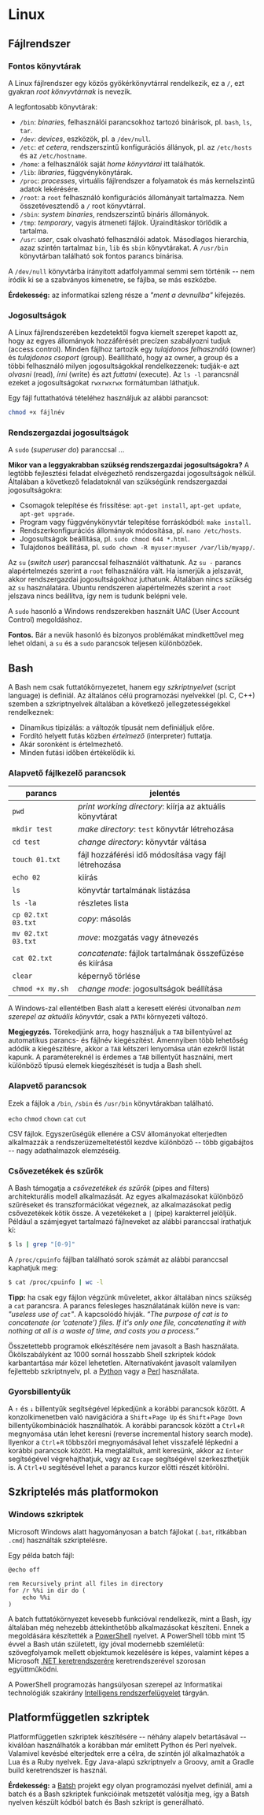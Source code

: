 # Linux

## Fájlrendszer

### Fontos könyvtárak

A Linux fájlrendszer egy közös gyökérkönyvtárral rendelkezik, ez a `/`, ezt gyakran _root könvyvtárnak_ is nevezik.

A legfontosabb könyvtárak:

* `/bin`: _binaries_, felhasználói parancsokhoz tartozó binárisok, pl. `bash`, `ls`, `tar`.
* `/dev`: _devices_, eszközök, pl. a `/dev/null`.
* `/etc`:  _et cetera_, rendszerszintű konfigurációs állányok, pl. az `/etc/hosts` és az `/etc/hostname`.
* `/home`: a felhasználók saját _home könyvtárai_ itt találhatók.
* `/lib`: _libraries_, függvénykönytárak.
* `/proc`: _processes_, virtuális fájlrendszer a folyamatok és más kernelszintű adatok lekérésére.
* `/root`: a `root` felhasználó konfigurációs állományait tartalmazza. Nem összetévesztendő a `/` root könyvtárral.
* `/sbin`: _system binaries_, rendszerszintű bináris állományok.
* `/tmp`: _temporary_, vagyis átmeneti fájlok. Újraindításkor törlődik a tartalma.
* `/usr`: _user_, csak olvasható felhasználói adatok. Másodlagos hierarchia, azaz szintén tartalmaz `bin`, `lib` és `sbin` könyvtárakat. A `/usr/bin` könyvtárban található sok fontos parancs binárisa.

A `/dev/null` könyvtárba irányított adatfolyammal semmi sem történik -- nem íródik ki se a szabványos kimenetre, se fájlba, se más eszközbe.

**Érdekesség:** az informatikai szleng része a _"ment a devnullba"_ kifejezés.

### Jogosultságok

A Linux fájlrendszerében kezdetektől fogva kiemelt szerepet kapott az, hogy az egyes állományok hozzáférését precízen szabályozni tudjuk \(access control\). Minden fájlhoz tartozik egy _tulajdonos felhasználó_ \(owner\) és _tulajdonos csoport_ \(group\). Beállítható, hogy az owner, a group és a többi felhasználó milyen jogosultságokkal rendelkezzenek: tudják-e azt _olvasni_ \(read\), _írni_ \(write\) és azt _futtatni_ \(execute\). Az `ls -l` parancsnál ezeket a jogosultságokat `rwxrwxrwx` formátumban láthatjuk.

Egy fájl futtathatóvá tételéhez használjuk az alábbi parancsot:

```bash
chmod +x fájlnév
```

### Rendszergazdai jogosultságok

A `sudo` \(_superuser do_\) paranccsal ...

**Mikor van a leggyakrabban szükség rendszergazdai jogosultságokra?** A legtöbb fejlesztési feladat elvégezhető rendszergazdai jogosultságok nélkül. Általában a következő feladatoknál van szükségünk rendszergazdai jogosultságokra:

* Csomagok telepítése és frissítése: `apt-get install`, `apt-get update`, `apt-get upgrade`.
* Program vagy függvénykönyvtár telepítése forráskódból: `make install`.
* Rendszerkonfigurációs állományok módosítása, pl. `nano /etc/hosts`.
* Jogosultságok beállítása, pl. `sudo chmod 644 *.html`.
* Tulajdonos beállítása, pl. `sudo chown -R myuser:myuser /var/lib/myapp/`.

Az `su` \(_switch user_\) paranccsal felhasználót válthatunk. Az `su -` parancs alapértelmezés szerint a `root` felhasználóra vált. Ha ismerjük a jelszavát, akkor rendszergazdai jogosultságokhoz juthatunk. Általában nincs szükség az `su` használatára. Ubuntu rendszeren alapértelmezés szerint a `root` jelszava nincs beállítva, így nem is tudunk belépni vele.

A `sudo` hasonló a Windows rendszerekben használt UAC \(User Account Control\) megoldáshoz.

**Fontos.** Bár a nevük hasonló és bizonyos problémákat mindkettővel meg lehet oldani, a `su` és a `sudo` parancsok teljesen különbözőek.

## Bash

A Bash nem csak futtatókörnyezetet, hanem egy _szkriptnyelvet_ \(script language\) is definiál. Az általános célú programozási nyelvekkel \(pl. C, C++\) szemben a szkriptnyelvek általában a következő jellegzetességekkel rendelkeznek:

* Dinamikus tipizálás: a változók típusát nem definiáljuk előre.
* Fordító helyett futás közben _értelmező_ \(interpreter\) futtatja.
* Akár soronként is értelmezhető.
* Minden futási időben értékelődik ki.

### Alapvető fájlkezelő parancsok

| parancs | jelentés |
| --- | --- |
| `pwd` | _print working directory_: kiírja az aktuális könyvtárat |
| `mkdir test` | _make directory_: `test` könyvtár létrehozása |
| `cd test` | _change directory_: könyvtár váltása |
| `touch 01.txt` | fájl hozzáférési idő módosítása vagy fájl létrehozása |
| `echo 02` | kiírás |
| `ls` | könyvtár tartalmának listázása |
| `ls -la` | részletes lista |
| `cp 02.txt 03.txt` | _copy_: másolás |
| `mv 02.txt 03.txt` | _move_: mozgatás vagy átnevezés |
| `cat 02.txt` | _concatenate_: fájlok tartalmának összefűzése és kiírása |
| `clear` | képernyő törlése |
| `chmod +x my.sh` | _change mode_: jogosultságok beállítása |

A Windows-zal ellentétben Bash alatt a keresett elérési útvonalban _nem szerepel az aktuális könyvtár_, csak a `PATH` környezeti változó.

**Megjegyzés.** Törekedjünk arra, hogy használjuk a `TAB` billentyűvel az automatikus
parancs- és fájlnév kiegészítést. Amennyiben több lehetőség
adódik a kiegészítésre, akkor a `TAB` kétszeri lenyomása után ezekről listát kapunk. A paramétereknél is érdemes a `TAB` billentyűt használni, mert különböző típusú
elemek kiegészítését is tudja a Bash shell.

### Alapvető parancsok

Ezek a fájlok a `/bin`, `/sbin` és `/usr/bin` könyvtárakban található.

`echo` `chmod` `chown` `cat` `cut`

CSV fájlok. Egyszerűségük ellenére a CSV állományokat elterjedten alkalmazzák a rendszerüzemeltetéstől kezdve különböző -- több gigabájtos -- nagy adathalmazok elemzéséig.

### Csővezetékek és szűrők

A Bash támogatja a _csővezetékek és szűrők_ \(pipes and filters\) architekturális modell alkalmazását. Az egyes alkalmazásokat különböző szűréseket és transzformációkat végeznek, az alkalmazásokat pedig csővezetékek kötik össze. A vezetékeket a `|` \(pipe\) karakterrel jelöljük. Például a számjegyet tartalmazó fájlneveket az alábbi paranccsal írathatjuk ki:

```bash
$ ls | grep "[0-9]"
```

A `/proc/cpuinfo` fájlban található sorok számát az alábbi paranccsal kaphatjuk meg:

```bash
$ cat /proc/cpuinfo | wc -l
```

**Tipp:** ha csak egy fájlon végzünk műveletet, akkor általában nincs szükség a `cat` parancsra. A parancs felesleges használatának külön neve is van: _"useless use of _`cat`_"_. A kapcsolódó hívják. _“The purpose of cat is to concatenate \(or ‘catenate’\) files. If it's only one file, concatenating it with nothing at all is a waste of time, and costs you a process.”_

Összetettebb programok elkészítésére nem javasolt a Bash használata. Ökölszabályként az 1000 sornál hosszabb Shell szkriptek kódok karbantartása már közel lehetetlen. Alternatívaként javasolt valamilyen fejlettebb szkriptnyelv, pl. a [Python](https://www.python.org/) vagy a [Perl](https://www.perl.org/) használata.

### Gyorsbillentyűk

A `↑` és `↓` billentyűk segítségével lépkedjünk a korábbi parancsok között. A konzolkimenetben való navigációra a `Shift`+`Page Up` és `Shift`+`Page Down` billentyűkombinációk használhatók. A korábbi parancsok között a `Ctrl`+`R` megnyomása után lehet keresni \(reverse incremental history search mode\). Ilyenkor a `Ctrl`+`R` többszöri megnyomásával lehet visszafelé lépkedni a korábbi parancsok között. Ha megtaláltuk, amit keresünk, akkor az `Enter` segítségével végrehajthatjuk, vagy az `Escape` segítségével szerkeszthetjük is. A `Ctrl`+`U` segítésével lehet a parancs kurzor előtti részét kitörölni.

## Szkriptelés más platformokon

### Windows szkriptek

Microsoft Windows alatt hagyományosan a batch fájlokat \(`.bat`, ritkábban `.cmd`\) használták szkriptelésre.

Egy példa batch fájl:

```batch
@echo off

rem Recursively print all files in directory
for /r %%i in dir do (
    echo %%i
)
```

A batch futtatókörnyezet kevesebb funkcióval rendelkezik, mint a Bash, így általában még nehezebb áttekinthetőbb alkalmazásokat készíteni. Ennek a megoldására készítették a [PowerShell](https://en.wikipedia.org/wiki/Windows_PowerShell) nyelvet. A PowerShell több mint 15 évvel a Bash után született, így jóval modernebb szemléletű: szövegfolyamok mellett objektumok kezelésére is képes, valamint képes a Microsoft [.NET keretrendszerére](http://www.microsoft.com/net) keretrendszerével szorosan együttműködni.

A PowerShell programozás hangsúlyosan szerepel az Informatikai technológiák szakirány [Intelligens rendszerfelügyelet](https://inf.mit.bme.hu/edu/courses/irf/materials) tárgyán.

## Platformfüggetlen szkriptek

Platformfüggetlen szkriptek készítésére -- néhány alapelv betartásával -- kiválóan használhatók a korábban már említett Python és Perl nyelvek. Valamivel kevésbé elterjedtek erre a célra, de szintén jól alkalmazhatók a Lua és a Ruby nyelvek. Egy Java-alapú szkriptnyelv a Groovy, amit a Gradle build keretrendszer is használ.

**Érdekesség:** a [Batsh](https://github.com/BYVoid/Batsh) projekt egy olyan programozási nyelvet definiál, ami a batch és a Bash szkriptek funkcióinak metszetét valósítja meg, így a Batsh nyelven készült kódból batch és Bash szkript is generálható.

